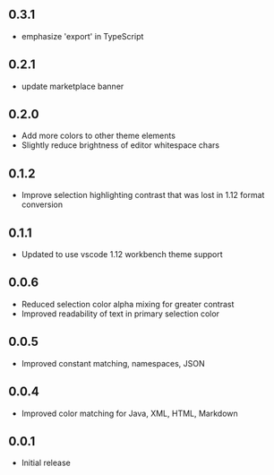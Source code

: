 ## 0.3.1
- emphasize 'export' in TypeScript
## 0.2.1
- update marketplace banner
## 0.2.0
- Add more colors to other theme elements
- Slightly reduce brightness of editor whitespace chars 
## 0.1.2
- Improve selection highlighting contrast that was lost in 1.12 format conversion
## 0.1.1
- Updated to use vscode 1.12 workbench theme support
## 0.0.6
- Reduced selection color alpha mixing for greater contrast
- Improved readability of text in primary selection color
## 0.0.5
- Improved constant matching, namespaces, JSON
## 0.0.4
- Improved color matching for Java, XML, HTML, Markdown
## 0.0.1
- Initial release
